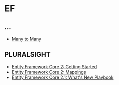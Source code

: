 
# EF

## ...

* [Many to Many](https://blog.oneunicorn.com/2017/09/25/many-to-many-relationships-in-ef-core-2-0-part-1-the-basics/)

## PLURALSIGHT

* [Entity Framework Core 2: Getting Started](https://app.pluralsight.com/library/courses/entity-framework-core-2-getting-started/table-of-contents)
* [Entity Framework Core 2: Mappings](https://app.pluralsight.com/library/courses/e-f-core-2-beyond-the-basics-mappings/table-of-contents)
* [Entity Framework Core 2.1: What's New Playbook](https://app.pluralsight.com/library/courses/playbook-ef-core-2-1-whats-new/table-of-contents)
